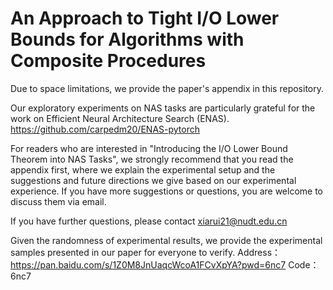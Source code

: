 # An Approach to Tight I/O Lower Bounds for Algorithms with Composite Procedures

Due to space limitations, we provide the paper's appendix in this repository.

Our exploratory experiments on NAS tasks are particularly grateful for the work on Efficient Neural Architecture Search (ENAS).
https://github.com/carpedm20/ENAS-pytorch

For readers who are interested in "Introducing the I/O Lower Bound Theorem into NAS Tasks", we strongly recommend that you read the appendix first, where we explain the experimental setup and the suggestions and future directions we give based on our experimental experience. If you have more suggestions or questions, you are welcome to discuss them via email.

If you have further questions, please contact xiarui21@nudt.edu.cn

Given the randomness of experimental results, we provide the experimental samples presented in our paper for everyone to verify.
Address：https://pan.baidu.com/s/1Z0M8JnUaqcWcoA1FCvXpYA?pwd=6nc7 
Code：6nc7 
